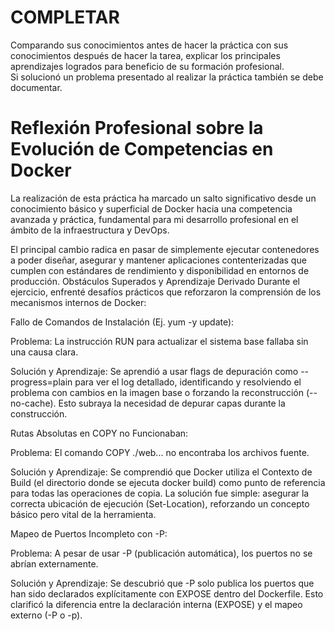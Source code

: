 # COMPLETAR  
Comparando sus conocimientos antes de hacer la práctica con sus conocimientos después de hacer la tarea, explicar los principales aprendizajes logrados para beneficio de su formación profesional.  
Si solucionó un problema presentado al realizar la práctica también se debe documentar.

# Reflexión Profesional sobre la Evolución de Competencias en Docker 
La realización de esta práctica ha marcado un salto significativo desde un conocimiento básico y superficial de Docker hacia una competencia avanzada y práctica, fundamental para mi desarrollo profesional en el ámbito de la infraestructura y DevOps.

El principal cambio radica en pasar de simplemente ejecutar contenedores a poder diseñar, asegurar y mantener aplicaciones contenterizadas que cumplen con estándares de rendimiento y disponibilidad en entornos de producción.
Obstáculos Superados y Aprendizaje Derivado
Durante el ejercicio, enfrenté desafíos prácticos que reforzaron la comprensión de los mecanismos internos de Docker:

Fallo de Comandos de Instalación (Ej. yum -y update):

Problema: La instrucción RUN para actualizar el sistema base fallaba sin una causa clara.

Solución y Aprendizaje: Se aprendió a usar flags de depuración como --progress=plain para ver el log detallado, identificando y resolviendo el problema con cambios en la imagen base o forzando la reconstrucción (--no-cache). Esto subraya la necesidad de depurar capas durante la construcción.

Rutas Absolutas en COPY no Funcionaban:

Problema: El comando COPY ./web... no encontraba los archivos fuente.

Solución y Aprendizaje: Se comprendió que Docker utiliza el Contexto de Build (el directorio donde se ejecuta docker build) como punto de referencia para todas las operaciones de copia. La solución fue simple: asegurar la correcta ubicación de ejecución (Set-Location), reforzando un concepto básico pero vital de la herramienta.

Mapeo de Puertos Incompleto con -P:

Problema: A pesar de usar -P (publicación automática), los puertos no se abrían externamente.

Solución y Aprendizaje: Se descubrió que -P solo publica los puertos que han sido declarados explícitamente con EXPOSE dentro del Dockerfile. Esto clarificó la diferencia entre la declaración interna (EXPOSE) y el mapeo externo (-P o -p).
